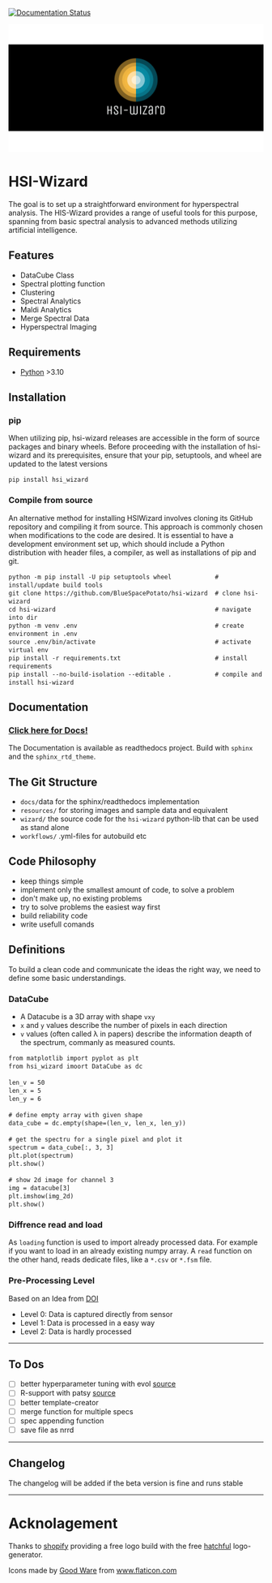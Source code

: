[![Documentation Status](https://readthedocs.org/projects/hsi-wizard/badge/?version=latest)](https://hsi-wizard.readthedocs.io/en/latest/?badge=latest)

<img src="./resources/imgs/logo/linkedin_banner_image_2.png" alt="">


# HSI-Wizard
The goal is to set up a straightforward environment for hyperspectral analysis. The HIS-Wizard provides a range of useful tools for this purpose, spanning from basic spectral analysis to advanced methods utilizing artificial intelligence.

## Features
- DataCube Class
- Spectral plotting function
- Clustering
- Spectral Analytics
- Maldi Analytics
- Merge Spectral Data
- Hyperspectral Imaging

## Requirements
- [Python](https://www.python.org) >3.10


## Installation

### pip
When utilizing pip, hsi-wizard releases are accessible in the form of source packages and binary wheels. Before proceeding with the installation of hsi-wizard and its prerequisites, ensure that your pip, setuptools, and wheel are updated to the latest versions

```
pip install hsi_wizard
```

### Compile from source
An alternative method for installing HSIWizard involves cloning its GitHub repository and compiling it from source. This approach is commonly chosen when modifications to the code are desired. It is essential to have a development environment set up, which should include a Python distribution with header files, a compiler, as well as installations of pip and git.

```
python -m pip install -U pip setuptools wheel            # install/update build tools
git clone https://github.com/BlueSpacePotato/hsi-wizard  # clone hsi-wizard
cd hsi-wizard                                            # navigate into dir
python -m venv .env                                      # create environment in .env
source .env/bin/activate                                 # activate virtual env
pip install -r requirements.txt                          # install requirements
pip install --no-build-isolation --editable .            # compile and install hsi-wizard
```


## Documentation

### [Click here for Docs!](https://hsi-wizard.readthedocs.io/en/latest/)

The Documentation is available as readthedocs project. Build with `sphinx` and the `sphinx_rtd_theme`.

## The Git Structure
* `docs/`data for the sphinx/readthedocs implementation
* `resources/` for storing images and sample data and equivalent
* `wizard/` the source code for the `hsi-wizard` python-lib that can be used as stand alone
* `workflows/` .yml-files for autobuild etc

## Code Philosophy

* keep things simple
* implement only the smallest amount of code, to solve a problem
* don't make up, no existing problems
* try to solve problems the easiest way first
* build reliability code
* write usefull comands

## Definitions
To build a clean code and communicate the ideas the right way, we need to define some basic understandings.

### DataCube
- A Datacube is a 3D array with shape `vxy`
- `x` and `y` values describe the number of pixels in each direction
- `v` values (often called λ in papers) describe the information deapth of the spectrum, commanly as measured counts.

```python3
from matplotlib import pyplot as plt
from hsi_wizard imoort DataCube as dc

len_v = 50
len_x = 5
len_y = 6

# define empty array with given shape
data_cube = dc.empty(shape=(len_v, len_x, len_y))

# get the spectru for a single pixel and plot it
spectrum = data_cube[:, 3, 3]
plt.plot(spectrum)
plt.show()

# show 2d image for channel 3
img = datacube[3]
plt.imshow(img_2d)
plt.show()

```

### Diffrence read and load
As `loading` function is used to import already processed data. For example if you want to load in an already existing numpy array. A `read` function on the other hand, reads dedicate files, like a `*.csv` or `*.fsm` file.

### Pre-Processing Level
Based on an Idea from [DOI](www.doi.org/10.1007/s40010-017-0433-y)
* Level 0: Data is captured directly from sensor
* Level 1: Data is processed in a easy way
* Level 2: Data is hardly processed

---
## To Dos
- [ ] better hyperparameter tuning with evol [source](https://github.com/godatadriven/evol)
- [ ] R-support with patsy [source](https://github.com/pydata/patsy)
- [ ] better template-creator
- [ ] merge function for multiple specs
- [ ] spec appending function
- [ ] save file as nrrd

---

## Changelog
The changelog will be added if the beta version is fine and runs stable

---
# Acknolagement

Thanks to [shopify](https://www.shopify.com/de) providing a free logo build with the free [hatchful](https://www.shopify.com/de/tools/logo-maker) logo-generator.

Icons made by <a href="https://www.flaticon.com/authors/good-ware" title="Good Ware">Good Ware</a> from <a href="https://www.flaticon.com/" title="Flaticon">www.flaticon.com</a></div>

